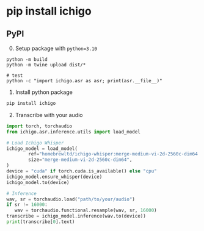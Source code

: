# pip install ichigo

## PyPI

<!-- 
python -m build
pip install dist/ichigo-0.0.1-py3-none-any.whl
python -c "import ichigo.asr as asr; print(asr.__file__)" 
-->

0. Setup package with `python=3.10`

```
python -m build
python -m twine upload dist/* 

# test
python -c "import ichigo.asr as asr; print(asr.__file__)"
```

1. Install python package

```bash
pip install ichigo
```

2. Transcribe with your audio

```python
import torch, torchaudio
from ichigo.asr.inference.utils import load_model

# Load Ichigo Whisper
ichigo_model = load_model(
        ref="homebrewltd/ichigo-whisper:merge-medium-vi-2d-2560c-dim64.pth",
        size="merge-medium-vi-2d-2560c-dim64",
)
device = "cuda" if torch.cuda.is_available() else "cpu"
ichigo_model.ensure_whisper(device)
ichigo_model.to(device)

# Inference
wav, sr = torchaudio.load("path/to/your/audio")
if sr != 16000:
   wav = torchaudio.functional.resample(wav, sr, 16000)
transcribe = ichigo_model.inference(wav.to(device))
print(transcribe[0].text)
```